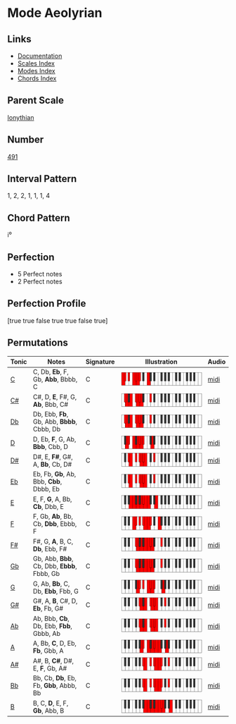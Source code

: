 # Mode Aeolyrian

## Links

- [Documentation](README.md)
- [Scales Index](Scales.md)
- [Modes Index](Modes.md)
- [Chords Index](Chords.md)

## Parent Scale

[Ionythian](ScaleIonythian.md)

## Number

[491](https://ianring.com/musictheory/scales/491)

## Interval Pattern

1, 2, 2, 1, 1, 1, 4

## Chord Pattern

i⁰

## Perfection

- 5 Perfect notes
- 2 Perfect notes

## Perfection Profile

[true true false true true false true]

## Permutations

| Tonic | Notes | Signature | Illustration | Audio |
|-------|-------|-----------|--------------|-------|
| [C](ModeCNaturalAeolyrian.md) | C, Db, **Eb**, F, Gb, **Abb**, Bbbb, C | C | ![CNaturalAeolyrian](ModeCNaturalAeolyrian.png) | [midi](https://github.com/edipermadi/music/blob/main/docs/ModeCNaturalAeolyrian.mid?raw=true) |
| [C#](ModeCSharpAeolyrian.md) | C#, D, **E**, F#, G, **Ab**, Bbb, C# | C | ![CSharpAeolyrian](ModeCSharpAeolyrian.png) | [midi](https://github.com/edipermadi/music/blob/main/docs/ModeCSharpAeolyrian.mid?raw=true) |
| [Db](ModeDFlatAeolyrian.md) | Db, Ebb, **Fb**, Gb, Abb, **Bbbb**, Cbbb, Db | C | ![DFlatAeolyrian](ModeDFlatAeolyrian.png) | [midi](https://github.com/edipermadi/music/blob/main/docs/ModeDFlatAeolyrian.mid?raw=true) |
| [D](ModeDNaturalAeolyrian.md) | D, Eb, **F**, G, Ab, **Bbb**, Cbb, D | C | ![DNaturalAeolyrian](ModeDNaturalAeolyrian.png) | [midi](https://github.com/edipermadi/music/blob/main/docs/ModeDNaturalAeolyrian.mid?raw=true) |
| [D#](ModeDSharpAeolyrian.md) | D#, E, **F#**, G#, A, **Bb**, Cb, D# | C | ![DSharpAeolyrian](ModeDSharpAeolyrian.png) | [midi](https://github.com/edipermadi/music/blob/main/docs/ModeDSharpAeolyrian.mid?raw=true) |
| [Eb](ModeEFlatAeolyrian.md) | Eb, Fb, **Gb**, Ab, Bbb, **Cbb**, Dbbb, Eb | C | ![EFlatAeolyrian](ModeEFlatAeolyrian.png) | [midi](https://github.com/edipermadi/music/blob/main/docs/ModeEFlatAeolyrian.mid?raw=true) |
| [E](ModeENaturalAeolyrian.md) | E, F, **G**, A, Bb, **Cb**, Dbb, E | C | ![ENaturalAeolyrian](ModeENaturalAeolyrian.png) | [midi](https://github.com/edipermadi/music/blob/main/docs/ModeENaturalAeolyrian.mid?raw=true) |
| [F](ModeFNaturalAeolyrian.md) | F, Gb, **Ab**, Bb, Cb, **Dbb**, Ebbb, F | C | ![FNaturalAeolyrian](ModeFNaturalAeolyrian.png) | [midi](https://github.com/edipermadi/music/blob/main/docs/ModeFNaturalAeolyrian.mid?raw=true) |
| [F#](ModeFSharpAeolyrian.md) | F#, G, **A**, B, C, **Db**, Ebb, F# | C | ![FSharpAeolyrian](ModeFSharpAeolyrian.png) | [midi](https://github.com/edipermadi/music/blob/main/docs/ModeFSharpAeolyrian.mid?raw=true) |
| [Gb](ModeGFlatAeolyrian.md) | Gb, Abb, **Bbb**, Cb, Dbb, **Ebbb**, Fbbb, Gb | C | ![GFlatAeolyrian](ModeGFlatAeolyrian.png) | [midi](https://github.com/edipermadi/music/blob/main/docs/ModeGFlatAeolyrian.mid?raw=true) |
| [G](ModeGNaturalAeolyrian.md) | G, Ab, **Bb**, C, Db, **Ebb**, Fbb, G | C | ![GNaturalAeolyrian](ModeGNaturalAeolyrian.png) | [midi](https://github.com/edipermadi/music/blob/main/docs/ModeGNaturalAeolyrian.mid?raw=true) |
| [G#](ModeGSharpAeolyrian.md) | G#, A, **B**, C#, D, **Eb**, Fb, G# | C | ![GSharpAeolyrian](ModeGSharpAeolyrian.png) | [midi](https://github.com/edipermadi/music/blob/main/docs/ModeGSharpAeolyrian.mid?raw=true) |
| [Ab](ModeAFlatAeolyrian.md) | Ab, Bbb, **Cb**, Db, Ebb, **Fbb**, Gbbb, Ab | C | ![AFlatAeolyrian](ModeAFlatAeolyrian.png) | [midi](https://github.com/edipermadi/music/blob/main/docs/ModeAFlatAeolyrian.mid?raw=true) |
| [A](ModeANaturalAeolyrian.md) | A, Bb, **C**, D, Eb, **Fb**, Gbb, A | C | ![ANaturalAeolyrian](ModeANaturalAeolyrian.png) | [midi](https://github.com/edipermadi/music/blob/main/docs/ModeANaturalAeolyrian.mid?raw=true) |
| [A#](ModeASharpAeolyrian.md) | A#, B, **C#**, D#, E, **F**, Gb, A# | C | ![ASharpAeolyrian](ModeASharpAeolyrian.png) | [midi](https://github.com/edipermadi/music/blob/main/docs/ModeASharpAeolyrian.mid?raw=true) |
| [Bb](ModeBFlatAeolyrian.md) | Bb, Cb, **Db**, Eb, Fb, **Gbb**, Abbb, Bb | C | ![BFlatAeolyrian](ModeBFlatAeolyrian.png) | [midi](https://github.com/edipermadi/music/blob/main/docs/ModeBFlatAeolyrian.mid?raw=true) |
| [B](ModeBNaturalAeolyrian.md) | B, C, **D**, E, F, **Gb**, Abb, B | C | ![BNaturalAeolyrian](ModeBNaturalAeolyrian.png) | [midi](https://github.com/edipermadi/music/blob/main/docs/ModeBNaturalAeolyrian.mid?raw=true) |
